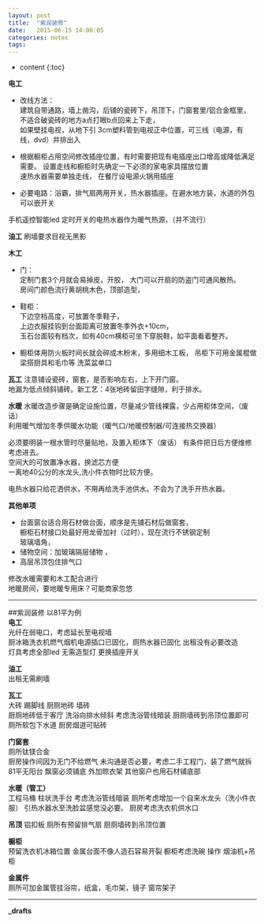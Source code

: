 ```yaml
---
layout: post
title:  "紫润装修"
date:   2015-06-15 14:06:05
categories: notes
tags:
---
```


* content
{:toc}


**电工**
- 改线方法：  
建筑自带通路，墙上凿沟，后铺的瓷砖下，吊顶下，门窗套里/铝合金框里，  
不适合破瓷砖的地方a点打眼b点回来上下走，  
如果壁挂电视，从地下引 3cm塑料管到电视正中位置，可三线（电源，有线，dvd）并排出入

- 根据橱柜占用空间修改插座位置，有时需要把现有电插座出口增高或降低满足需要。
设置走线和橱柜时先确定一下必须的家电家具摆放位置  
速热水器需要单独走线，
在餐厅设电源火锅用插座  




- 必要电路：浴霸，排气扇两用开关，热水器插座。在避水地方装，水道的外包可以嵌开关  

手机遥控智能led
定时开关的电热水器作为暖气热源，（并不流行）

**油工**
刷墙要求目视无黑影

**木工**
- 门：  
 定制门套3个月就会易掉皮，开胶，
大门可以开扇的防盗门可通风散热。  
房间门颜色流行黄胡桃木色，顶部造型，
- 鞋柜：  
下边空档高度，可放置冬季鞋子，   
上边衣服挂钩到台面距离可放置冬季外衣+10cm，  
玉石台面较有档次，如有40cm横柜可坐下穿脱鞋，如平面看着整齐。

 - 橱柜体用防火板时间长就会碎成木粉末，多用细木工板，
吊柜下可用金属棍做梁搭厨具和毛巾等
洗菜盆单口

**瓦工**
注意铺设瓷砖，窗套，是否影响左右，上下开门窗。  
地漏为低点倾斜铺砖。新工艺：4张地砖留田字缝隙，利于排水。    

**水暖**
水暖改造步骤是确定设施位置，尽量减少管线裸露，少占用柜体空间，（废话）  
利用暖气增加冬季供暖水功能（暖气口/地暖控制器/可连接热交换器）  

必须要明装一根水管时尽量贴地，及置入柜体下（废话）
有条件把日后方便维修考虑进去。  
空间大的可放置净水器，换滤芯方便  
一离地40公分的水龙头,洗小件衣物时比较方便。  

电热水器只给花洒供水，不用再给洗手池供水。不会为了洗手开热水器。

**其他单项**
 - 台面窗台适合用石材做台面，顺序是先铺石材后做窗套，  
橱柜石材接口处最好用龙骨加衬（过时），现在流行不锈钢定制  
玻璃墙角，
- 储物空间：加玻璃隔层储物 ，
- 高层吊顶包住排气口

修改水暖需要和木工配合进行  
地暖房间，要地暖专用床？可能商家忽悠

---
##紫润装修
以81平为例  
__电工__  
光纤在弱电口，考虑延长至电视墙   
厨冰箱洗衣机燃气烟机电源插口已固化，厕热水器已固化 出租没有必要改造  
灯具考虑全部led 无需造型灯  更换插座开关  

__油工__  
出租无需刷墙  

__瓦工__  
大砖 踢脚线 厨厕地砖 墙砖   
厨厕地砖低于客厅 洗浴向排水倾斜 考虑洗浴管线暗装   厨厕墙砖到吊顶位置即可  
厕所软包下水道  厨房烟道可贴砖  

__门窗套__  
厕所钛镁合金  
 厨房操作间因为无门不给燃气 未沟通是否必要，考虑二手工程门，装了燃气就拆   
81平无阳台 飘窗必须铺底 外加晾衣架  其他窗户也用石材铺底部  

__水暖（管工）__   
工程马桶 柱状洗手台 考虑洗浴管线暗装 厕所考虑增加一个自来水龙头（洗小件衣服） 引热水器水至洗脸盆感觉没必要。  厨房考虑洗衣机供水口     

**吊顶**
铝扣板  厕所有预留排气扇  厨厕墙砖到吊顶位置  

__橱柜__  
预留洗衣机冰箱位置  金属台面不像人造石容易开裂 橱柜考虑洗碗 操作 烟油机+吊柜

__金属件__  
厕所可加金属管挂浴帘，纸盒，毛巾架，镜子 窗帘架子

---
**_drafts**
